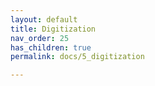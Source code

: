 ```yaml
---
layout: default
title: Digitization
nav_order: 25
has_children: true
permalink: docs/5_digitization

---
```


